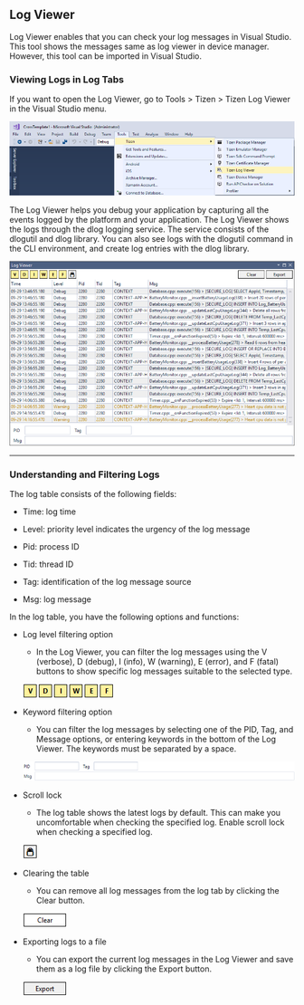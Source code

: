 ## Log Viewer ##

Log Viewer enables that you can check your log messages in Visual Studio. This tool shows the messages same as log viewer in device manager. However, this tool can be imported in Visual Studio.

### Viewing Logs in Log Tabs ###
 If you want to open the Log Viewer, go to Tools > Tizen > Tizen Log Viewer in the Visual Studio menu.

![Log Viewer Menu](../image/logviewer_entry_point.png)

The Log Viewer helps you debug your application by capturing all the events logged by the platform and your application. The Log Viewer shows the logs through the dlog logging service. The service consists of the dlogutil and dlog library. You can also see logs with the dlogutil command in the CLI environment, and create log entries with the dlog library.

![Log Viewer](../image/logviewer_default.png)

---

### Understanding and Filtering Logs ###

The log table consists of the following fields:

* Time: log time

* Level: priority level indicates the urgency of the log message

* Pid: process ID

* Tid: thread ID

* Tag: identification of the log message source

* Msg: log message

In the log table, you have the following options and functions:

* Log level filtering option
    * In the Log Viewer, you can filter the log messages using the V (verbose), D (debug), I (info), W (warning), E (error), and F (fatal) buttons to show specific log messages suitable to the selected type.

    ![Log Level](../image/logviewer_log_level.png)

* Keyword filtering option
    * You can filter the log messages by selecting one of the PID, Tag, and Message options, or entering keywords in the bottom of the Log Viewer. The keywords must be separated by a space.

    ![Keyword Filter](../image/logviewer_keyword_filter.png)

* Scroll lock
    * The log table shows the latest logs by default. This can make you uncomfortable when checking the specified log. Enable scroll lock when checking a specified log.

    ![Scroll Lock](../image/logviewer_scroll_lock.png)

* Clearing the table
    * You can remove all log messages from the log tab by clicking the Clear button.

    ![Clear Log](../image/logviewer_clear_log.png)

* Exporting logs to a file
    * You can export the current log messages in the Log Viewer and save them as a log file by clicking the Export button.

    ![Export file](../image/logviewer_export.png)